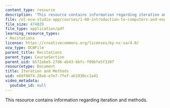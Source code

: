 ```yaml
---
content_type: resource
description: 'This resource contains information regarding iteration and methods. '
file: /ol-ocw-studio-app/courses/1-00-introduction-to-computers-and-engineering-problem-solving-spring-2012/e60f807428abe7e77fefab1930cc1a41_MIT1_00S12_REC_2.pdf
file_size: 474829
file_type: application/pdf
learning_resource_types:
- Recitations
license: https://creativecommons.org/licenses/by-nc-sa/4.0/
ocw_type: OCWFile
parent_title: Recitations
parent_type: CourseSection
parent_uid: b572abe5-27d6-eb43-bbfc-f09bfe5f3397
resourcetype: Document
title: Iteration and Methods
uid: e60f8074-28ab-e7e7-7fef-ab1930cc1a41
video_metadata:
  youtube_id: null
---
```

This resource contains information regarding iteration and methods. 